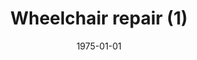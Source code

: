 --- 
layout: gallery
draft: false
docset: transportation
docsetTitle: Transportation access
bundle: walking
bundleTitle: Walking
date: 1975-01-01
displaydate: "1975"
title: Wheelchair repair (1)
author: 
citation: 
featured: wheelchair-repair2.jpg
featuredAlt: 
detailedDescr: 
embed: 
embedTitle: 
text: 
mapembed: 
audio: 
audioTitle: 
audioTranscript: 
video: 
videoTitle: 
relTitle: 
relImg: 
relImgAlt: 
relLink: 
eventname: 
caption: 
archive_source: 
source_link: 
copyright: 
--- 